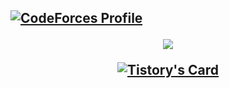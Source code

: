 <h2 align="center>👋 Hi there!</h2>

<div align="center">
  
[![CodeForces Profile](http://cf.leed.at?id=rejo)](https://codeforces.com/profile/rejo)

</div>
<div align="center">
  
<a href="https://acmicpc.net/user/rejo"><img src="http://mazassumnida.wtf/api/v2/generate_badge?boj=rejo"></a>

</div>
<div align="center">

[![Tistory's Card](https://github-readme-tistory-card.vercel.app/api?name=readytojoin&theme=default)](https://readytojoin.tistory.com/)

</div>
